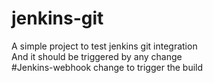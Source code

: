 # jenkins-git

A simple project to test jenkins git integration  
And it should be triggered by any change  
#Jenkins-webhook change to trigger the build

